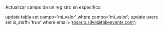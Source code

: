 Actualizar campo de un registro en especifico:

  update tabla set campo='mi_valor' where campo='mi_valor';
  update users set is_staff='true' where email='rosario.silva@takeevents.com';


